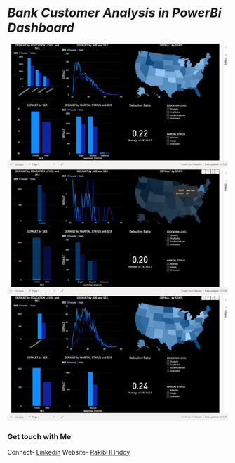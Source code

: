 # *Bank Customer Analysis in PowerBi Dashboard* 
![bdashboard](DashboardImg/BlackTheme.png)
![bdashboard1](DashboardImg/BlackTheme1.png)
![bdashboard2](DashboardImg/BlackTheme2.png)


### Get touch with Me
Connect- [Linkedin](https://linkedin.com/in/rakibhhridoy)
Website- [RakibHHridoy](https://rakibhhridoy.github.io)



